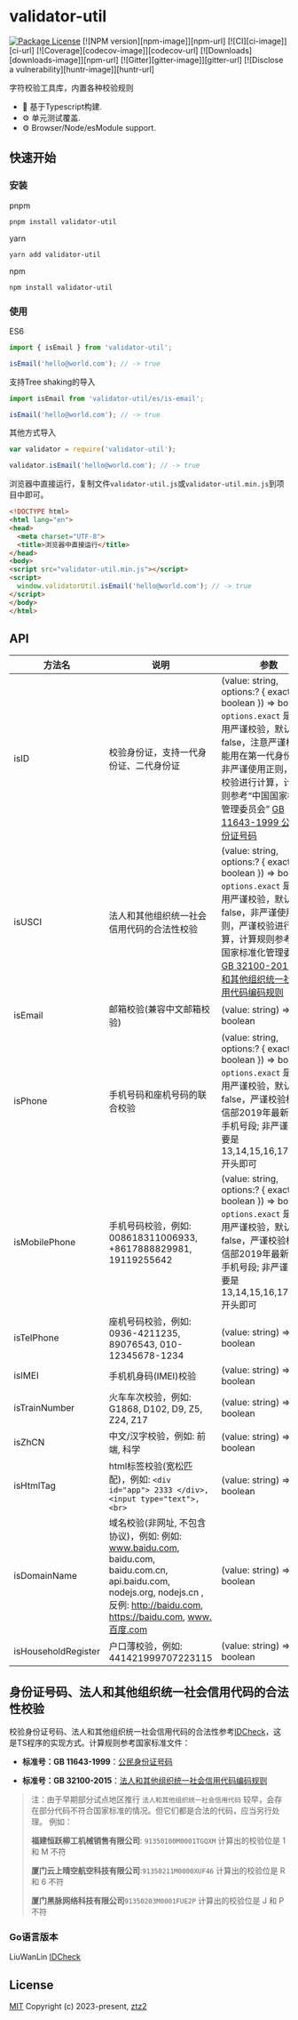 # validator-util
<a href="https://www.npmjs.com/org/api-helper"><img src="https://img.shields.io/npm/l/@api-helper/core" alt="Package License" /></a>
[![NPM version][npm-image]][npm-url]
[![CI][ci-image]][ci-url]
[![Coverage][codecov-image]][codecov-url]
[![Downloads][downloads-image]][npm-url]
[![Gitter][gitter-image]][gitter-url]
[![Disclose a vulnerability][huntr-image]][huntr-url]

字符校验工具库，内置各种校验规则

- 💪 基于Typescript构建.
- ⚙️ 单元测试覆盖.
- ⚙️ Browser/Node/esModule support.


## 快速开始
### 安装
pnpm
```shell
pnpm install validator-util
```
yarn
```shell
yarn add validator-util
```
npm
```shell
npm install validator-util
```
### 使用
ES6
```javascript
import { isEmail } from 'validator-util';

isEmail('hello@world.com'); // -> true
```

支持Tree shaking的导入
```javascript
import isEmail from 'validator-util/es/is-email';

isEmail('hello@world.com'); // -> true
```

其他方式导入
```javascript
var validator = require('validator-util');

validator.isEmail('hello@world.com'); // -> true
```

浏览器中直接运行，复制文件`validator-util.js`或`validator-util.min.js`到项目中即可。
```html
<!DOCTYPE html>
<html lang="en">
<head>
  <meta charset="UTF-8">
  <title>浏览器中直接运行</title>
</head>
<body>
<script src="validator-util.min.js"></script>
<script>
  window.validatorUtil.isEmail('hello@world.com'); // -> true
</script>
</body>
</html>
```

## API
| 方法名                 | 说明                                                                                                                                                          | 参数                                                                                                                                                                                                                                                            |
|---------------------|-------------------------------------------------------------------------------------------------------------------------------------------------------------|---------------------------------------------------------------------------------------------------------------------------------------------------------------------------------------------------------------------------------------------------------------|
| isID                | 校验身份证，支持一代身份证、二代身份证                                                                                                                                         | (value: string, options:? { exact?: boolean }) => boolean <br/>`options.exact` 是否启用严谨校验，默认false，注意严谨校验不能用在第一代身份证。非严谨使用正则，严谨校验进行计算，计算规则参考“中国国家标准化管理委员会” [GB 11643-1999 公民身份证号码](http://www.gb688.cn/bzgk/gb/newGbInfo?hcno=080D6FBF2BB468F9007657F26D60013E)   |
| isUSCI              | 法人和其他组织统一社会信用代码的合法性校验                                                                                                                                       | (value: string, options:? { exact?: boolean }) => boolean <br/>`options.exact` 是否启用严谨校验，默认false，非严谨使用正则，严谨校验进行计算，计算规则参考“中国国家标准化管理委员会” [GB 32100-2015 法人和其他组织统一社会信用代码编码规则](http://openstd.samr.gov.cn/bzgk/gb/newGbInfo?hcno=24691C25985C1073D3A7C85629378AC0) |
| isEmail             | 邮箱校验(兼容中文邮箱校验)                                                                                                                                              | (value: string) => boolean                                                                                                                                                                                                                                    |
| isPhone             | 手机号码和座机号码的联合校验                                                                                                                                              | (value: string, options:? { exact?: boolean }) => boolean <br/>`options.exact` 是否启用严谨校验，默认false，严谨校验根据工信部2019年最新公布的手机号段; 非严谨校验只要是13,14,15,16,17,18,19开头即可                                                                                                     |
| isMobilePhone       | 手机号码校验，例如: 008618311006933, +8617888829981, 19119255642                                                                                                     | (value: string, options:? { exact?: boolean }) => boolean <br/>`options.exact` 是否启用严谨校验，默认false，严谨校验根据工信部2019年最新公布的手机号段; 非严谨校验只要是13,14,15,16,17,18,19开头即可                                                                                                     |
| isTelPhone          | 座机号码校验，例如: 0936-4211235, 89076543, 010-12345678-1234                                                                                                        | (value: string) => boolean                                                                                                                                                                                                                                    |
| isIMEI              | 手机机身码(IMEI)校验                                                                                                                                               | (value: string) => boolean                                                                                                                                                                                                                                    |
| isTrainNumber       | 火车车次校验，例如: G1868, D102, D9, Z5, Z24, Z17                                                                                                                    | (value: string) => boolean                                                                                                                                                                                                                                    |
| isZhCN              | 中文/汉字校验，例如: 前端, 科学                                                                                                                                          | (value: string) => boolean                                                                                                                                                                                                                                    |
| isHtmlTag           | html标签校验(宽松匹配)，例如: `<div id="app"> 2333 </div>, <input type="text">, <br>`                                                                                  | (value: string) => boolean                                                                                                                                                                                                                                    |
| isDomainName        | 域名校验(非网址, 不包含协议)，例如: 例如: www.baidu.com, baidu.com, baidu.com.cn, api.baidu.com, nodejs.org, nodejs.cn , 反例: http://baidu.com, https://baidu.com, www.百度.com | (value: string) => boolean                                                                                                                                                                                                                                    |
| isHouseholdRegister | 户口薄校验，例如: 441421999707223115                                                                                                                                | (value: string) => boolean                                                                                                                                                                                                                                    |



## 身份证号码、法人和其他组织统一社会信用代码的合法性校验
校验身份证号码、法人和其他组织统一社会信用代码的合法性参考[IDCheck](https://github.com/bluesky335/IDCheck)，这是TS程序的实现方式。计算规则参考国家标准文件：

- **标准号：GB 11643-1999**：[公民身份证号码](http://openstd.samr.gov.cn/bzgk/gb/newGbInfo?hcno=080D6FBF2BB468F9007657F26D60013E)

- **标准号：GB 32100-2015**：[法人和其他组织统一社会信用代码编码规则](http://openstd.samr.gov.cn/bzgk/gb/newGbInfo?hcno=24691C25985C1073D3A7C85629378AC0)

> 注：由于早期部分试点地区推行 `法人和其他组织统一社会信用代码` 较早，会存在部分代码不符合国家标准的情况。但它们都是合法的代码，应当另行处理。
> 例如：
>
> **福建恒跃柳工机械销售有限公司**: `91350100M0001TGQXM` 计算出的校验位是 1 和 M 不符
>
> **厦门云上晴空航空科技有限公司**:`91350211M0000XUF46` 计算出的校验位是 R 和 6 不符
>
> **厦门黑脉网络科技有限公司**`91350203M0001FUE2P` 计算出的校验位是 J 和 P 不符

### Go语言版本
LiuWanLin [IDCheck](https://github.com/bluesky335/IDCheck)

## License
[MIT](https://opensource.org/licenses/MIT) Copyright (c) 2023-present, [ztz2](https://github.com/ztz2)
